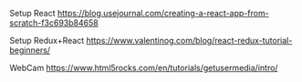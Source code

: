 Setup React 
https://blog.usejournal.com/creating-a-react-app-from-scratch-f3c693b84658

Setup Redux+React
https://www.valentinog.com/blog/react-redux-tutorial-beginners/

WebCam
https://www.html5rocks.com/en/tutorials/getusermedia/intro/
